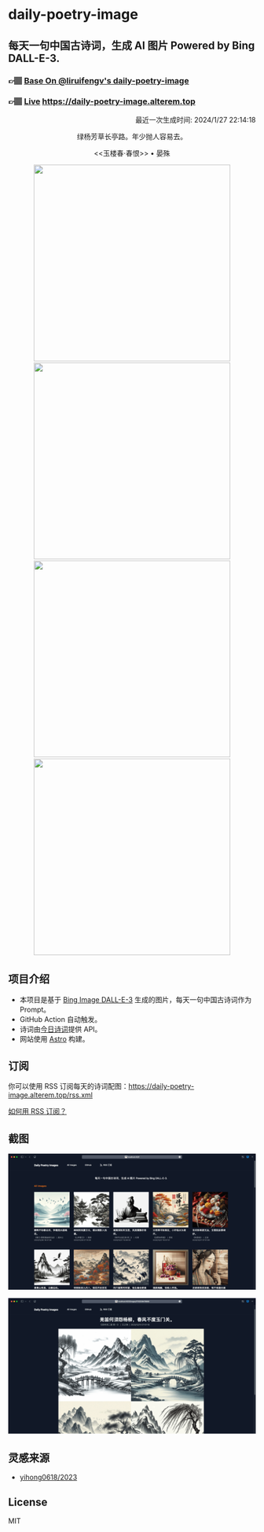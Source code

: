 
# daily-poetry-image

## 每天一句中国古诗词，生成 AI 图片 Powered by Bing DALL-E-3.

### 👉🏽 [Base On @liruifengv's daily-poetry-image](https://github.com/liruifengv/daily-poetry-image)

### 👉🏽 [Live](https://daily-poetry-image.alterem.top/) https://daily-poetry-image.alterem.top

<p align="right">
  最近一次生成时间: 2024/1/27 22:14:18
</p>
<p align="center">
绿杨芳草长亭路。年少抛人容易去。
</p>
<p align="center">
<<玉楼春·春恨>> • 晏殊
</p>
<p align="center">
<img src="https://tse2.mm.bing.net/th/id/OIG4.ciylhRMboqWRawZCRL64" height="400" width="400" />
<img src="https://tse4.mm.bing.net/th/id/OIG4.jfcTaUa_NZg1QTT3lDne" height="400" width="400" />
<img src="https://tse2.mm.bing.net/th/id/OIG4.dya8OfGAplvD_Rl_POCa" height="400" width="400" />
<img src="https://tse4.mm.bing.net/th/id/OIG4.Pn1Br58GCUXTzjbsJq65" height="400" width="400" />
</p>

## 项目介绍

-   本项目是基于 [Bing Image DALL-E-3](https://www.bing.com/images/create) 生成的图片，每天一句中国古诗词作为 Prompt。
-   GitHub Action 自动触发。
-   诗词由[今日诗词](https://www.jinrishici.com/)提供 API。
-   网站使用 [Astro](https://astro.build) 构建。

## 订阅

你可以使用 RSS 订阅每天的诗词配图：https://daily-poetry-image.alterem.top/rss.xml

[如何用 RSS 订阅？](https://zhuanlan.zhihu.com/p/55026716)

## 截图

![图片列表](./screenshots/Snipaste_2023-12-28_21-00-26.png)

![图片详情](./screenshots/Snipaste_2023-12-28_21-00-53.png)

## 灵感来源

-   [yihong0618/2023](https://github.com/yihong0618/2023)

## License

MIT

